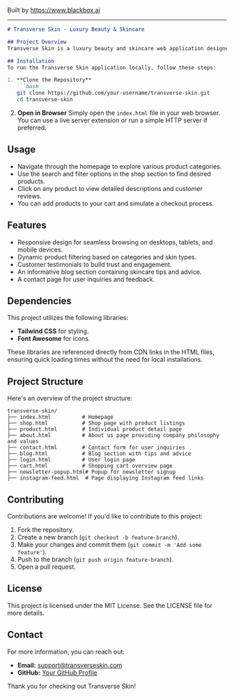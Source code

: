 
Built by https://www.blackbox.ai

---

```markdown
# Transverse Skin - Luxury Beauty & Skincare

## Project Overview
Transverse Skin is a luxury beauty and skincare web application designed to provide users with an elegant shopping experience for premium skincare products. The application features various product categories such as skincare, haircare, new arrivals, and best sellers. With an emphasis on clean design and user-friendly navigation, Transverse Skin aims to cater to a discerning clientele looking for effective and trustworthy beauty solutions.

## Installation
To run the Transverse Skin application locally, follow these steps:

1. **Clone the Repository**
   ```bash
   git clone https://github.com/your-username/transverse-skin.git
   cd transverse-skin
   ```

2. **Open in Browser**
   Simply open the `index.html` file in your web browser. You can use a live server extension or run a simple HTTP server if preferred.

## Usage
- Navigate through the homepage to explore various product categories.
- Use the search and filter options in the shop section to find desired products.
- Click on any product to view detailed descriptions and customer reviews.
- You can add products to your cart and simulate a checkout process.

## Features
- Responsive design for seamless browsing on desktops, tablets, and mobile devices.
- Dynamic product filtering based on categories and skin types.
- Customer testimonials to build trust and engagement.
- An informative blog section containing skincare tips and advice.
- A contact page for user inquiries and feedback.

## Dependencies
This project utilizes the following libraries:
- **Tailwind CSS** for styling.
- **Font Awesome** for icons.

These libraries are referenced directly from CDN links in the HTML files, ensuring quick loading times without the need for local installations.

## Project Structure
Here's an overview of the project structure:

```
transverse-skin/
├── index.html          # Homepage
├── shop.html           # Shop page with product listings
├── product.html        # Individual product detail page
├── about.html          # About us page providing company philosophy and values
├── contact.html        # Contact form for user inquiries
├── blog.html           # Blog section with tips and advice
├── login.html          # User login page
├── cart.html           # Shopping cart overview page
├── newsletter-popup.html# Popup for newsletter signup
├── instagram-feed.html  # Page displaying Instagram feed links
```

## Contributing
Contributions are welcome! If you'd like to contribute to this project:
1. Fork the repository.
2. Create a new branch (`git checkout -b feature-branch`).
3. Make your changes and commit them (`git commit -m 'Add some feature'`).
4. Push to the branch (`git push origin feature-branch`).
5. Open a pull request.

## License
This project is licensed under the MIT License. See the LICENSE file for more details.

## Contact
For more information, you can reach out:
- **Email:** support@transverseskin.com
- **GitHub:** [Your GitHub Profile](https://github.com/your-username)

Thank you for checking out Transverse Skin!
```